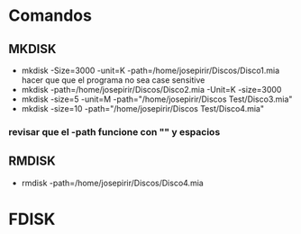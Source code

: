 # Comandos

## MKDISK

- mkdisk -Size=3000 -unit=K -path=/home/josepirir/Discos/Disco1.mia
hacer que que el programa no sea case sensitive
- mkdisk -path=/home/josepirir/Discos/Disco2.mia -Unit=K -size=3000
- mkdisk -size=5 -unit=M -path="/home/josepirir/Discos Test/Disco3.mia"
- mkdisk -size=10 -path="/home/josepirir/Discos Test/Disco4.mia"

### revisar que el -path funcione con "" y espacios

## RMDISK

- rmdisk -path=/home/josepirir/Discos/Disco4.mia

# FDISK

